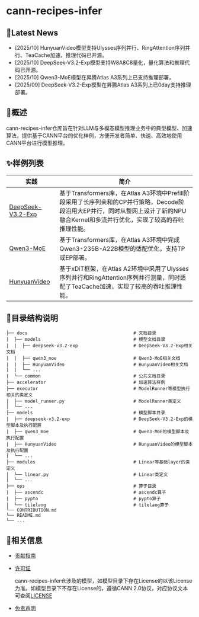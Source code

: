 # cann-recipes-infer

## 🚀Latest News
- [2025/10] HunyuanVideo模型支持Ulysses序列并行、RingAttention序列并行、TeaCache加速，推理代码已开源。
- [2025/10] DeepSeek-V3.2-Exp模型支持W8A8C8量化，量化算法和推理代码已开源。
- [2025/10] Qwen3-MoE模型在昇腾Atlas A3系列上已支持推理部署。
- [2025/09] DeepSeek-V3.2-Exp模型在昇腾Atlas A3系列上已0day支持推理部署。


## 🎉概述
cann-recipes-infer仓库旨在针对LLM与多模态模型推理业务中的典型模型、加速算法，提供基于CANN平台的优化样例，方便开发者简单、快速、高效地使用CANN平台进行模型推理。


## ✨样例列表
|实践|简介|
|-----|-----|
|[DeepSeek-V3.2-Exp](models/deepseek-v3.2-exp/README.md)|基于Transformers库，在Atlas A3环境中Prefill阶段采用了长序列亲和的CP并行策略，Decode阶段沿用大EP并行，同时从整网上设计了新的NPU融合Kernel和多流并行优化，实现了较高的吞吐推理性能。
|[Qwen3-MoE](models/qwen3_moe/README.md)|基于Transformers库，在Atlas A3环境中完成Qwen3-235B-A22B模型的适配优化，支持TP或EP部署。
|[HunyuanVideo](models/HunyuanVideo/README.md)|基于xDiT框架，在Atlas A2环境中采用了Ulysses序列并行和RingAttention序列并行测量，同时适配了TeaCache加速，实现了较高的吞吐推理性能。


## 📖目录结构说明
```
├── docs                                        # 文档目录
|  ├── models                                   # 模型文档目录
|  |  ├── deepseek-v3.2-exp                     # DeepSeek-V3.2-Exp相关文档
|  |  ├── qwen3_moe                             # Qwen3-MoE相关文档
|  |  ├── HunyuanVideo                          # HunyuanVideo相关文档
|  |  └── ...
|  └── common                                   # 公共文档目录
├── accelerator                                 # 加速算法样例
├── executor                                    # ModelRunner等模型执行相关的类定义
|  ├── model_runner.py                          # ModelRunner类定义
│  └── ...
├── models                                      # 模型脚本目录
|  ├── deepseek-v3.2-exp                        # DeepSeek-V3.2-Exp的模型脚本及执行配置
|  ├── qwen3_moe                                # Qwen3-MoE的模型脚本及执行配置
|  ├── HunyuanVideo                             # HunyuanVideo的模型脚本及执行配置
│  └── ...
├── modules                                     # Linear等基础layer的类定义
│  └── linear.py                                # Linear类定义
│  └── ...
├── ops                                         # 算子目录
|  ├── ascendc                                  # ascendc算子
|  ├── pypto                                    # pypto算子
│  └── tilelang                                 # tilelang算子
└── CONTRIBUTION.md
└── README.md
└── ...
```

## 📝相关信息

- [贡献指南](./CONTRIBUTION.md)
- [许可证](./LICENSE)

    cann-recipes-infer仓涉及的模型，如模型目录下存在License的以该License为准。如模型目录下不存在License的，遵循CANN 2.0协议，对应协议文本可查阅[LICENSE](./LICENSE)
- [免责声明](./DISCLAIMER.md)
